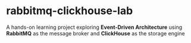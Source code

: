 # rabbitmq-clickhouse-lab
A hands-on learning project exploring **Event-Driven Architecture** using **RabbitMQ** as the message broker and **ClickHouse** as the storage engine
